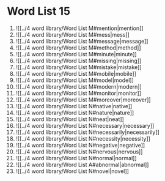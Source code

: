 # Word List 15

1. ![[../4 word library/Word List M#mention|mention]]
2. ![[../4 word library/Word List M#mess|mess]]
3. ![[../4 word library/Word List M#message|message]]
4. ![[../4 word library/Word List M#method|method]]
5. ![[../4 word library/Word List M#minute|minute]]
6. ![[../4 word library/Word List M#missing|missing]]
7. ![[../4 word library/Word List M#mistake|mistake]]
8. ![[../4 word library/Word List M#mobile|mobile]]
9. ![[../4 word library/Word List M#model|model]]
10. ![[../4 word library/Word List M#modern|modern]]
11. ![[../4 word library/Word List M#monitor|monitor]]
12. ![[../4 word library/Word List M#moreover|moreover]]
13. ![[../4 word library/Word List N#native|native]]
14. ![[../4 word library/Word List N#nature|nature]]
15. ![[../4 word library/Word List N#neat|neat]]
16. ![[../4 word library/Word List N#necessary|necessary]]
17. ![[../4 word library/Word List N#necessarily|necessarily]]
18. ![[../4 word library/Word List N#necessity|necessity]]
19. ![[../4 word library/Word List N#negative|negative]]
20. ![[../4 word library/Word List N#nervous|nervous]]
21. ![[../4 word library/Word List N#normal|normal]]
22. ![[../4 word library/Word List A#abnormal|abnormal]]
23. ![[../4 word library/Word List N#novel|novel]]

